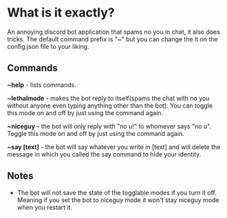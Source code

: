 # What is it exactly?
An annoying discord bot application that spams no you in chat, it also does tricks.
The default command prefix is "~" but you can change the it on the config.json file to your liking.

## Commands
**~help** - lists commands.

**~lethalmode** - makes the bot reply to itself(spams the chat with no you without anyone even typing anything other than the bot). You can toggle this mode on and off by just using the command again.

**~niceguy** - the bot will only reply with "no u!" to whomever says "no u". Toggle this mode on and off by just using the command again.

**~say [text]** - the bot will say whatever you write in [text] and will delete the message in which you called the say command to hide your identity.

## Notes
- The bot will not save the state of the togglable modes if you turn it off. Meaning if you set the bot to niceguy mode it won't stay niceguy mode when you restart it.



